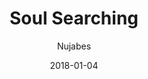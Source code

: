 ---
title: "Soul Searching"
subtitle: "Nujabes"
customForwardUrl: "https://www.youtube.com/watch?v=gTH7XefE85A"
displayImg: "https://img.youtube.com/vi/gTH7XefE85A/0.jpg"
date: "2018-01-04"
newTab: true 
---